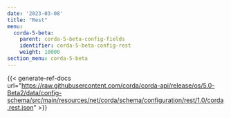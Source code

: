 ```yaml
---
date: '2023-03-08'
title: "Rest"
menu:
  corda-5-beta:
    parent: corda-5-beta-config-fields
    identifier: corda-5-beta-config-rest
    weight: 10000
section_menu: corda-5-beta
---
```


{{< generate-ref-docs url="https://raw.githubusercontent.com/corda/corda-api/release/os/5.0-Beta2/data/config-schema/src/main/resources/net/corda/schema/configuration/rest/1.0/corda.rest.json" >}}